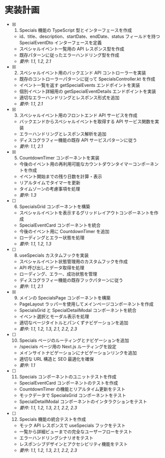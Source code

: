 # 実装計画

- [x] 1. Specials 機能の TypeScript 型とインターフェースを作成

  - id、title、description、startDate、endDate、status フィールドを持つ SpecialEventDto インターフェースを定義
  - スペシャルイベント一覧用の API レスポンス型を作成
  - 既存パターンに従ったエラーハンドリング型を作成
  - _要件: 1.1, 1.2, 2.1_

- [x] 2. スペシャルイベント用のバックエンド API コントローラーを実装

  - 既存のコントローラーパターンに従って SpecialsController.kt を作成
  - イベント一覧を返す getSpecialEvents エンドポイントを実装
  - 個別イベント詳細用の getSpecialEventDetails エンドポイントを実装
  - 適切なエラーハンドリングとレスポンス形式を追加
  - _要件: 1.1, 2.1_

- [x] 3. スペシャルイベント用のフロントエンド API サービスを作成

  - バックエンドからスペシャルイベントを取得する API サービス関数を実装
  - エラーハンドリングとレスポンス解析を追加
  - ディスコグラフィー機能の既存 API サービスパターンに従う
  - _要件: 1.1, 2.1_

- [x] 5. CountdownTimer コンポーネントを実装

  - 今後のイベント用の再利用可能なカウントダウンタイマーコンポーネントを作成
  - イベント開始までの残り日数を計算・表示
  - リアルタイムでタイマーを更新
  - タイムゾーンの考慮事項を処理
  - _要件: 1.3_

- [ ] 6. SpecialsGrid コンポーネントを構築

  - スペシャルイベントを表示するグリッドレイアウトコンポーネントを作成
  - SpecialEventCard コンポーネントを統合
  - 今後のイベント用に CountdownTimer を追加
  - ローディングとエラー状態を処理
  - _要件: 1.1, 1.2, 1.3_

- [ ] 8. useSpecials カスタムフックを実装

  - スペシャルイベント状態管理用のカスタムフックを作成
  - API 呼び出しとデータ取得を処理
  - ローディング、エラー、成功状態を管理
  - ディスコグラフィー機能の既存フックパターンに従う
  - _要件: 1.1, 2.1_

- [x] 9. メインの SpecialsPage コンポーネントを構築

  - PageLayout ラッパーを使用してメインページコンポーネントを作成
  - SpecialsGrid と SpecialDetailModal コンポーネントを統合
  - イベント選択とモーダル表示を処理
  - 適切なページタイトルとパンくずナビゲーションを追加
  - _要件: 1.1, 1.2, 1.3, 2.1, 2.2, 2.3_

- [ ] 10. Specials ページのルーティングとナビゲーションを追加

  - /specials ページ用の Next.js ルーティングを設定
  - メインサイトナビゲーションにナビゲーションリンクを追加
  - 適切な URL 構造と SEO 最適化を確保
  - _要件: 1.1_

- [ ] 11. Specials コンポーネントのユニットテストを作成

  - SpecialEventCard コンポーネントのテストを作成
  - CountdownTimer の機能とリアルタイム更新をテスト
  - モックデータで SpecialsGrid コンポーネントをテスト
  - SpecialDetailModal コンポーネントのインタラクションをテスト
  - _要件: 1.1, 1.2, 1.3, 2.1, 2.2, 2.3_

- [ ] 12. Specials 機能の統合テストを作成
  - モック API レスポンスで useSpecials フックをテスト
  - 一覧から詳細ビューまでの完全なユーザーフローをテスト
  - エラーハンドリングシナリオをテスト
  - レスポンシブデザインとアクセシビリティ機能をテスト
  - _要件: 1.1, 1.2, 1.3, 2.1, 2.2, 2.3_

